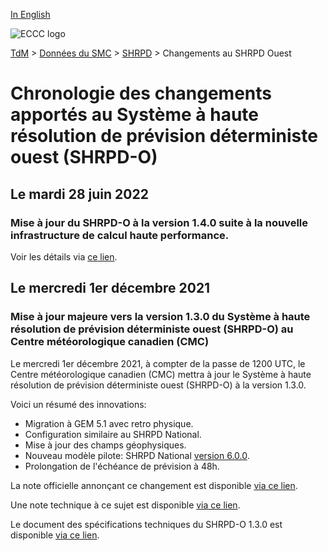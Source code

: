 [In English](changelog_hrdps-west_en.md)

![ECCC logo](../../img_eccc-logo.png)

[TdM](../../readme_fr.md) > [Données du SMC](../readme_fr.md) > [SHRPD](readme_hrdps_fr.md) > Changements au SHRPD Ouest

# Chronologie des changements apportés au Système à haute résolution de prévision déterministe ouest (SHRPD-O)

## Le mardi 28 juin 2022

### Mise à jour du SHRPD-O à la version 1.4.0 suite à la nouvelle infrastructure de calcul haute performance. 

Voir les détails via [ce lien](../changelog_multisystems_fr.md).

## Le mercredi 1er décembre 2021

### Mise à jour majeure vers la version 1.3.0 du Système à haute résolution de prévision déterministe ouest (SHRPD-O) au Centre météorologique canadien (CMC)

Le mercredi 1er décembre 2021, à compter de la passe de 1200 UTC, le Centre météorologique canadien (CMC) mettra à jour le Système à haute résolution de prévision déterministe ouest (SHRPD-O) à la version 1.3.0.

Voici un résumé des innovations:

* Migration à GEM 5.1 avec retro physique.
* Configuration similaire au SHRPD National.
* Mise à jour des champs géophysiques.
* Nouveau modèle pilote: SHRPD National [version 6.0.0](../nwp_hrdps/changelog_hrdps_fr.md#le-mercredi-1er-decembre-2021).
* Prolongation de l'échéance de prévision à 48h.

La note officielle annonçant ce changement est disponible [via ce lien](http://dd.meteo.gc.ca/doc/genots/2021/11/26/NOCN03_CWAO_262118___50159).

Une note technique à ce sujet est disponible [via ce lien](https://collaboration.cmc.ec.gc.ca/cmc/cmoi/product_guide/docs/tech_notes/technote_hrdps-west-130_f.pdf).

Le document des spécifications techniques du SHRPD-O 1.3.0 est disponible [via ce lien](https://collaboration.cmc.ec.gc.ca/cmc/cmoi/product_guide/docs/tech_specifications/tech_specifications_HRDPS-WEST_1.3.0_f.pdf).

